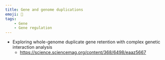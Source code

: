 ```yaml
---
title: Gene and genome duplications
emoji: 🧬
tags:
    - Gene
    - Gene regulation
---
```


* Exploring whole-genome duplicate gene retention with complex genetic interaction analysis
    - https://science.sciencemag.org/content/368/6498/eaaz5667